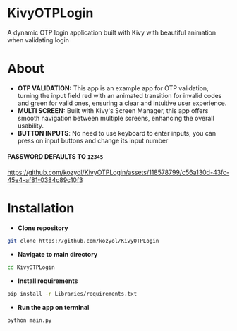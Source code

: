 # KivyOTPLogin
A dynamic OTP login application built with Kivy with beautiful animation when validating login

# About
+ **OTP VALIDATION:** This app is an example app for OTP validation, turning the input field red with an animated transition for invalid codes and green for valid ones, ensuring a clear and intuitive user experience.
+ **MULTI SCREEN:** Built with Kivy's Screen Manager, this app offers smooth navigation between multiple screens, enhancing the overall usability.
+ **BUTTON INPUTS**: No need to use keyboard to enter inputs, you can press on input buttons and change its input number

#### **PASSWORD DEFAULTS TO** `12345`
https://github.com/kozyol/KivyOTPLogin/assets/118578799/c56a130d-43fc-45e4-af81-0384c89c10f3





# Installation
+ **Clone repository**
```bash
git clone https://github.com/kozyol/KivyOTPLogin
```
+ **Navigate to main directory**
```bash
cd KivyOTPLogin
```
+ **Install requirements**
```bash
pip install -r Libraries/requirements.txt
```
+ **Run the app on terminal**
```bash
python main.py
```
